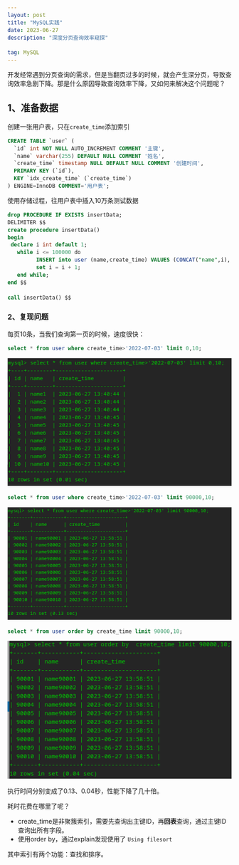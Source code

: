 ```yaml
---
layout: post
title: "MySQL实践"
date: 2023-06-27 
description: "深度分页查询效率窥探"

tag: MySQL
---  
```


开发经常遇到分页查询的需求，但是当翻页过多的时候，就会产生深分页，导致查询效率急剧下降。那是什么原因导致查询效率下降，又如何来解决这个问题呢？

## 1、准备数据

创建一张用户表，只在`create_time`添加索引

```sql
CREATE TABLE `user` (
  `id` int NOT NULL AUTO_INCREMENT COMMENT '主键',
  `name` varchar(255) DEFAULT NULL COMMENT '姓名',
  `create_time` timestamp NULL DEFAULT NULL COMMENT '创建时间',
  PRIMARY KEY (`id`),
  KEY `idx_create_time` (`create_time`)
) ENGINE=InnoDB COMMENT='用户表';
```

使用存储过程，往用户表中插入10万条测试数据

```sql
drop PROCEDURE IF EXISTS insertData;
DELIMITER $$
create procedure insertData()
begin
 declare i int default 1;
   while i <= 100000 do
         INSERT into user (name,create_time) VALUES (CONCAT("name",i), now());
         set i = i + 1; 
   end while; 
end $$

call insertData() $$
```

### 2、复现问题

每页10条，当我们查询第一页的时候，速度很快：

```sql
select * from user where create_time>'2022-07-03' limit 0,10;
```

![image-20230627141737270](../images/posts/markdown/image-20230627141737270.png)

```sql
select * from user where create_time>'2022-07-03' limit 90000,10;
```

![image-20230627142551695](../images/posts/markdown/image-20230627142551695.png)

```sql
select * from user order by create_time limit 90000,10;
```

![image-20230627143146945](../images/posts/markdown/image-20230627143146945.png)

执行时间分别变成了0.13、0.04秒，性能下降了几十倍。

耗时花费在哪里了呢？

- create_time是非聚簇索引，需要先查询出主键ID，再**回表**查询，通过主键ID查询出所有字段。
- 使用order by，通过explain发现使用了 `Using filesort`

其中索引有两个功能：查找和排序。